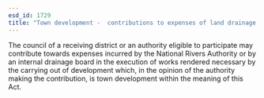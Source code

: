 ```yaml
---
esd_id: 1729
title: "Town development -  contributions to expenses of land drainage works"
---
```


The council of a receiving district or an authority eligible to participate may contribute towards expenses incurred by the National Rivers Authority or by an internal drainage board in the execution of works rendered necessary by the carrying out of development which, in the opinion of the authority making the contribution, is town development within the meaning of this Act.

